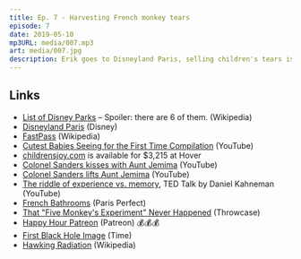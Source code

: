 ```yaml
---
title: Ep. 7 - Harvesting French monkey tears
episode: 7
date: 2019-05-10
mp3URL: media/007.mp3
art: media/007.jpg
description: Erik goes to Disneyland Paris, selling children's tears is the Next Big Thing™, French bathrooms are weird, as are black holes.
---
```


## Links

- [List of Disney Parks](https://en.wikipedia.org/wiki/List_of_Disney_theme_park_attractions) – Spoiler: there are 6 of them. (Wikipedia)
- [Disneyland Paris](https://www.disneylandparis.com/en-us/) (Disney)
- [FastPass](https://en.wikipedia.org/wiki/FastPass) (Wikipedia)
- [Cutest Babies Seeing for the First Time Compilation](https://www.youtube.com/watch?v=EaO2W_7574w) (YouTube)
- [childrensjoy.com](https://www.hover.com/domains/results?utf8=✓&q=childrensjoy.com) is available for \$3,215 at Hover
- [Colonel Sanders kisses with Aunt Jemima](https://www.youtube.com/watch?v=N4e8aOXoV6U) (YouTube)
- [Colonel Sanders lifts Aunt Jemima](https://www.youtube.com/watch?v=dyUuOGuf9w0) (YouTube)
- [The riddle of experience vs. memory](https://www.youtube.com/watch?v=XgRlrBl-7Yg), TED Talk by Daniel Kahneman (YouTube)
- [French Bathrooms](https://www.parisperfect.com/apartment-living/toilets-bathroom-paris-apartments.php) (Paris Perfect)
- [That "Five Monkey's Experiment" Never Happened](http://www.throwcase.com/2014/12/21/that-five-monkeys-and-a-banana-story-is-rubbish/) (Throwcase)
- [Happy Hour Patreon](http://patreon.com/happyhour) (Patreon) 💰💰💰
- [First Black Hole Image](http://time.com/5566225/first-black-hole-picture-photo/) (Time)
- [Hawking Radiation](https://en.wikipedia.org/wiki/Hawking_radiation) (Wikipedia)
